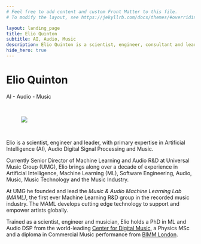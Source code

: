 ```yaml
---
# Feel free to add content and custom Front Matter to this file.
# To modify the layout, see https://jekyllrb.com/docs/themes/#overriding-theme-defaults

layout: landing_page
title: Elio Quinton
subtitle: AI, Audio, Music
description: Elio Quinton is a scientist, engineer, consultant and leader expert in Artificial Intelligence (AI), Machine Learning, Audio Digital Signal Processing and Music. 
hide_hero: true
---
```



# Elio Quinton
<!-- # ELIO QUINTON -->

 <!-- <p class="is-size-5">
AI, Audio, Music
</p> -->
 <p class="is-size-5">
AI  -  Audio  -  Music
</p>
 <!-- <p class="is-size-5">
AI - AUDIO - MUSIC
</p> -->

<br>

<div class="level">
  <div class="level-item has-text-centered">
		<figure class="image is-128x128 is-centered">
		<img class="is-rounded" src="{{ '/assets/img/elio.jpg' | prepend: site.baseurl }}">
		</figure>
  </div>
</div>

<br>


Elio is a scientist, engineer and leader, with primary expertise in Artificial Intelligence (AI), Audio Digital Signal Processing and Music. 

Currently Senior Director of Machine Learning and Audio R&D at Universal Music Group (UMG), Elio brings along over a decade of experience in Artificial Intelligence, Machine Learning (ML), Software Engineering, Audio, Music, Music Technology and the Music Industry. 

At UMG he founded and lead the _Music & Audio Machine Learning Lab (MAML)_, the first ever Machine Learning R&D group in the recorded music industry. The MAML develops cutting edge technology to support and empower artists globally. 

Trained as a scientist, engineer and musician, Elio holds a PhD in ML and Audio DSP from the world-leading [Center for Digital Music](https://c4dm.eecs.qmul.ac.uk), a Physics MSc and a diploma in Commercial Music performance from [BIMM London](https://www.bimm.ac.uk).



